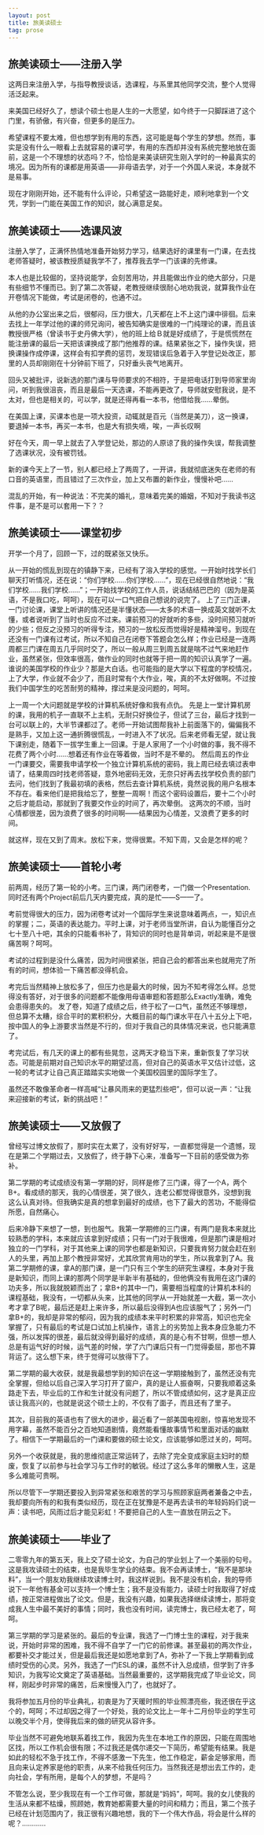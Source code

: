 ```yaml
---
layout: post
title: 旅美读硕士
tag: prose
---
```


## 旅美读硕士――注册入学

这两日来注册入学，与指导教授谈话，选课程，与系里其他同学交流，整个人觉得活泛起来。

来美国已经好久了，想读个硕士也是人生的一大愿望，如今终于一只脚踩进了这个门里，有骄傲，有兴奋，但更多的是压力。

希望课程不要太难，但也想学到有用的东西，这可能是每个学生的梦想。然而，事实是没有什么一眼看上去就容易的课可学，有用的东西却并没有系统完整地放在面前，这是一个不理想的状态吗？不，恰恰是来美读研究生刚入学时的一种最真实的境况。因为所有的课都是用英语——非母语去学，对于一个外国人来说，本身就不是易事。

现在才刚刚开始，还不能有什么评论，只希望这一路能好走，顺利地拿到一个文凭，学到一门能在美国工作的知识，就心满意足矣。

## 旅美读硕士――选课风波

注册入学了，正满怀热情地准备开始努力学习，结果选好的课里有一门课，在去找老师答疑时，被该教授质疑我学不了，推荐我去学一门该课的先修课。

本人也是比较倔的，坚持说能学，会刻苦用功，并且能做出作业的绝大部分，只是有些细节不懂而已。到了第二次答疑，老教授继续很耐心地劝我说，就算我作业在开卷情况下能做，考试是闭卷的，也通不过。

从他的办公室出来之后，很郁闷，压力很大，几天都在上不上这门课中徘徊。后来去找上一年学过他的课的师兄询问，被告知确实是很难的一门纯理论的课，而且该教授很严格（曾读书于史丹佛大学），他的班上给Ｂ就是好成绩了，于是慌慌然在能注册课的最后一天把该课换成了那门他推荐的课。结果紧张之下，操作失误，把换课操作成停课，这样会有扣学费的惩罚，发现错误后急着于入学登记处改正，那里的人员却刚刚在十分钟前下班了，只好垂头丧气地离开。

回头又被批评，说新选的那门课与导师要求的不相符，于是把电话打到导师家里询问，听到我很沮丧，而且是最后一天选课，不能再更改了，导师就安慰我说，是不太对，但也是相关的，可以学，就是还得再看一本书，他借给我……晕倒。

在美国上课，买课本也是一项大投资，动辄就是百元（当然是美刀），这一换课，要退掉一本书，再买一本书，也是大有损失嘀，唉，一声长叹啊 

好在今天，周一早上就去了入学登记处，那边的人原谅了我的操作失误，帮我调整了选课状况，没有被罚钱。

新的课今天上了一节，别人都已经上了两周了，一开讲，我就彻底迷失在老师的有口音的英语里，而且错过了三次作业，加上又布置的新作业，慢慢补吧……

混乱的开始，有一种说法：不完美的婚礼，意味着完美的婚姻，不知对于我读书这件事，是不是可以套用一下？？　　

## 旅美读硕士――课堂初步

开学一个月了，回顾一下，过的既紧张又快乐。

从一开始的慌乱到现在的镇静下来，已经有了溶入学校的感觉。一开始时找学长们聊天打听情况，还在说：“你们学校……你们学校……”，现在已经很自然地说：“我们学校……我们学校……”；一开始找学校的工作人员，说话结结巴巴的（因为是英语，不是我口吃，呵呵），现在可以一口气把自己想说的说完了。
上了三门正课，一门讨论课，课堂上听讲的情况还是半懂状态――太多的术语一换成英文就听不太懂，或者说听到了当时也反应不过来。课前预习的好就听的多些，没时间预习就听的少些；但反之没预习的听得专注，预习的一放松反而觉得好是精神溜号。到现在还没有一门课有过考试，所以不知自己在闭卷下答题会怎么样；作业已经是一连两周都三门课在周五几乎同时交了，所以一般从周三到周五就是喘不过气来地赶作业，虽然紧张，但效率很高，做作业的同时也就等于把一周的知识认真学了一遍。谁说的美国学校的作业少？那是大白话。也可能指的是大学以下程度的学校情况，上了大学，作业就不会少了，而且时常有个大作业，唉，真的不太好做啊。不过按我们中国学生的吃苦耐劳的精神，撑过来是没问题的，呵呵。

上一周一个大问题就是学校的计算机系统好像和我有点仇。
先是上一堂计算机房的课，我用的机子一直联不上主机，无耐只好换位子，但试了三台，最后才找到一台可以联上的，大半节课都过了。老师一开始试图帮我补上前面落下的，偏偏我不是熟手，又加上这一通折腾很慌乱，一时进入不了状况。后来老师看无望，就让我下课别走，随着下一拔学生重上一回课。于是人家用了一个小时做的事，我不得不花费了两个小时……想着还有作业在等着做，当时不是不晕的。
然后周五的作业一门课要交，需要我申请学校一个独立计算机系统的密码，我上周已经去填过表申请了，结果周四时找老师答疑，意外地密码无效，无奈只好再去找学校负责的部门去问，他们找到了我最初填的表格，然后去查计算机系统，竟然说我的用户名根本不存在。看来他们是把我给忘了，整整一周啊！而这个密码设置后，要十二个小时之后才能启动，那就到了我要交作业的时间了，再次晕倒。
这两次的不顺，当时心情都很差，因为浪费了很多的时间啊――结果因为心情差，又浪费了更多的时间。

就这样，现在又到了周末。放松下来，觉得很累。不知下周，又会是怎样的呢？

## 旅美读硕士――首轮小考

前两周，经历了第一轮的小考。三门课，两门闭卷考，一门做一个Presentation. 同时还有两个Project前后几天内要完成，真的是忙——S——了。

考前觉得很大的压力，因为闭卷考试对一个国际学生来说意味着两点，一，知识点的掌握；二，英语的表达能力。平时上课，对于老师当堂所讲，自认为能懂百分之七十至八十吧，其余的只能看书补了，背知识的同时也是背单词，听起来是不是很痛苦啊？呵呵。

考试的过程到是没什么痛苦，因为时间很紧张，把自己会的都答出来也就用完了所有的时间，想体验一下痛苦都没得机会。

考完后当然精神上放松多了，但压力也是最大的时候，因为不知考得怎么样。总觉得没有答好，对于很多的问题都不能像用母语审题和答题那么Exactly准确，难免会患得患失的。
发了卷，知道了成绩之后，终于松了一口气，虽然还不够理想，但总算不太糟，综合平时的累积积分，大概目前的每门课水平在八十五分上下吧，按中国人的争上游要求当然是不行的，但对于我自己的具体情况来说，也只能满意了。

考完试后，有几天的课上的都有些晃忽，这两天才稳当下来，重新恢复了学习状态。可能是前期对自己知识水平的期望过高，但对自己的英语水平又估计过低，这一轮的考试才让自己真正踏踏实实地做一个美国校园里的国际学生了。

虽然还不敢像革命者一样高喊“让暴风雨来的更猛烈些吧”，但可以说一声：“让我来迎接新的考试，新的挑战吧！”

## 旅美读硕士――又放假了

曾经写过博文放假了，那时实在太累了，没有好好写，一直都觉得是一个遗憾，现在是第二个学期过去，又放假了，终于静下心来，准备写一下目前的感受做为弥补。

第二学期的考试成绩没有第一学期的好，同样是修了三门课，得了一个A，两个B+。看成绩的那天，我的心情很差，哭了很久，连老公都觉得很意外，没想到我这么认真对待。但我确实是真的想拿到最好的成绩，也下了最大的苦功，不能得偿所愿，自然痛心。

后来冷静下来想了一想，到也服气。我第一学期修的三门课，有两门是我本来就比较熟悉的学科，本来就应该拿到好成绩；只有一门对于我很难，但是那门课是相对独立的一门学科，对于其他来上课的同学也都是新知识，只要我肯努力就会赶在别人的头里，再加上那个教授非常好，尤其欣赏肯用功的学生，所以我拿到了A。我第二学期修的课，拿A的那门课，是一门只有三个学生的研究生课程，本身对于我是新知识，而同上课的那两个同学是半新半有基础的，但他俩没有我用在这门课的功夫多，所以我就脱颖而出了；拿B+的其中一门，需要相当程度的计算机本科的课程基础，我没有，一切都从头来，比其他的同学从一开始就差一大截，第一次小考才拿了B呢，最后还是赶上来许多，所以最后没得到A也应该服气了；另外一门拿B+的，我却是非常的郁闷，因为我的成绩本来平时积累的非常高，知识也完全掌握了，只有最后的考试是口试加上机操作，语言上的劣势加上我本身应急能力不强，所以发挥的很差，最后就没得到最好的成绩，真的是心有不甘啊，但想一想人总是有运气好的时候，运气差的时候，学了六门课后只有一门觉得委屈，那也不算背运了。这么想下来，终于觉得可以放得下了。

第二学期的最大收获，就是我最想学到的知识在这一学期接触到了，虽然还没有完全掌握，但给以后自己深入学习打开了窗户，真的是让人振奋啊，只要我顺着这条路走下去，毕业后的工作和生计就没有问题了，所以不管成绩如何，这才是真正应该让我高兴的，也就是说这个硕士上的，不仅有了面子，而且还有了里子。

其次，目前我的英语也有了很大的进步，最近看了一部美国电视剧，惊喜地发现不用字幕，虽然不能百分之百地知道剧情，竟然能看懂故事情节和里面对话的幽默了。相信下一学期最后的一门课和要做的硕士论文，应该能够如愿过关的，呵呵。

另外一个收获就是，我的思维彻底正常运转了，去除了完全变成家庭主妇时的颓废，恢复了以前参与社会学习与工作时的敏锐。经过了这么多年的懒散人生，这是多么难能可贵啊。

所以尽管下一学期还要投入到异常紧张和艰苦的学习与照顾家庭两者兼备之中去，我却要向所有的和我有类似经历，现在正在犹豫是不是再去读书的年轻妈妈们说一声：读书吧，风雨过后才能见彩虹！不要把自己的人生一直放在阴云之下。

## 旅美读硕士――毕业了

二零零九年的第五天，我上交了硕士论文，为自己的学业划上了一个美丽的句号。这是我攻读硕士的结束，也是我毕生学业的结束。我不会再读博士，“我不是那块料”，当一个朋友劝我继续攻读博士时，我这样说到。我不是没有机会，我的导师说下一年他有基金可以支持一个博士生；我不是没有能力，读硕士时我取得了好成绩，按正常进程做出了论文。但是，我没有兴趣，如果我选择继续读博士，那将变成我人生中最不美好的事情；同时，我也没有时间，读完博士，我已经太老了，呵呵。

第三学期的学习是紧张的。最后的专业课，我选了一门博士生的课程，对于我来说，开始时非常的困难，我不得不自学了一门它的前修课。甚至最初的两次作业，都要补交才能过关，但是最后我还是如愿地拿到了A，弥补了一下我上学期看到成绩时受伤的心灵。另外，我选了一门ESL的课，虽然不计入总成绩，但学到了许多知识，为我写论文奠定了英语基础。当然最重要的，这学期我完成了毕业论文，同样，刚起步时非常的痛苦，后来慢慢入门了，也就好了。

我将参加五月份的毕业典礼，初衷是为了天暖时照的毕业照漂亮些，我还很在乎这个的，呵呵；不过却因之得了一个好处，我的论文比上一年十二月份毕业的学生可以晚交半个月，使得我后来的做的研究从容许多。

毕业当然不可避免地联系着找工作，我因为先生在本地工作的原因，只能在周围地区找，所以工作机会很有限；不过我还是偶尔递交一下简历，希望能有结果。我是如此的轻松不急于找工作，不得不感激一下先生，他工作稳定，薪金足够家用，而且向来认定养家是他的职责，从来不给我任何压力。当然我还是想出去工作的，走向社会，学有所用，是每个人的梦想，不是吗？

不管怎么说，至少我现在有一个工作可做，那就是“妈妈”，呵呵。我的女儿使我的生活从来都不枯燥，照顾她，教育她都需要大量的时间和精力；而且，第二个孩子已经在计划范围内了，我正很有兴趣地想，我的下一个伟大作品，将会是什么样的呢？…………

